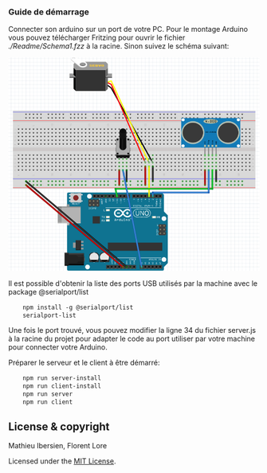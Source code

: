 ### Guide de démarrage

Connecter son arduino sur un port de votre PC.
Pour le montage Arduino vous pouvez télécharger Fritzing pour ouvrir le fichier *./Readme/Schema1.fzz* à la racine. Sinon suivez le schéma suivant: 

![Schema](./Readme/Schema1.png "Schema du montage")

Il est possible d'obtenir la liste des ports USB utilisés par la machine avec le package @serialport/list

        npm install -g @serialport/list
        serialport-list

Une fois le port trouvé,  vous pouvez modifier la ligne 34 du fichier server.js à la racine du projet pour adapter le code 
au port utiliser par votre machine pour connecter votre Arduino.

Préparer le serveur et le client à être démarré:

        npm run server-install
        npm run client-install
        npm run server
        npm run client

## License & copyright

Mathieu Ibersien, Florent Lore

Licensed under the  [MIT License](LICENSE).